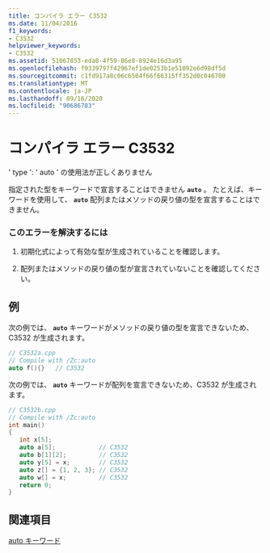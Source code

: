 ```yaml
---
title: コンパイラ エラー C3532
ms.date: 11/04/2016
f1_keywords:
- C3532
helpviewer_keywords:
- C3532
ms.assetid: 51067853-eda8-4f59-86e8-8924e16d3a95
ms.openlocfilehash: f9339797f42967ef1de0253b1e51092e6d98df5d
ms.sourcegitcommit: c1fd917a8c06c6504f66f66315ff352d0c046700
ms.translationtype: MT
ms.contentlocale: ja-JP
ms.lasthandoff: 09/16/2020
ms.locfileid: "90686783"
---
```

# <a name="compiler-error-c3532"></a>コンパイラ エラー C3532

' type ': ' auto ' の使用法が正しくありません

指定された型をキーワードで宣言することはできません **`auto`** 。 たとえば、キーワードを使用して、 **`auto`** 配列またはメソッドの戻り値の型を宣言することはできません。

### <a name="to-correct-this-error"></a>このエラーを解決するには

1. 初期化式によって有効な型が生成されていることを確認します。

1. 配列またはメソッドの戻り値の型が宣言されていないことを確認してください。

## <a name="examples"></a>例

次の例では、 **`auto`** キーワードがメソッドの戻り値の型を宣言できないため、C3532 が生成されます。

```cpp
// C3532a.cpp
// Compile with /Zc:auto
auto f(){}   // C3532
```

次の例では、 **`auto`** キーワードが配列を宣言できないため、C3532 が生成されます。

```cpp
// C3532b.cpp
// Compile with /Zc:auto
int main()
{
   int x[5];
   auto a[5];            // C3532
   auto b[1][2];         // C3532
   auto y[5] = x;        // C3532
   auto z[] = {1, 2, 3}; // C3532
   auto w[] = x;         // C3532
   return 0;
}
```

## <a name="see-also"></a>関連項目

[auto キーワード](../../cpp/auto-keyword.md)
